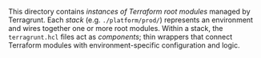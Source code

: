This directory contains *instances of Terraform root modules* managed by Terragrunt. Each *stack* (e.g. `./platform/prod/`) represents an environment and wires together one or more root modules.  Within a stack, the `terragrunt.hcl` files act as *components*; thin wrappers that connect Terraform modules with environment-specific configuration and logic.
